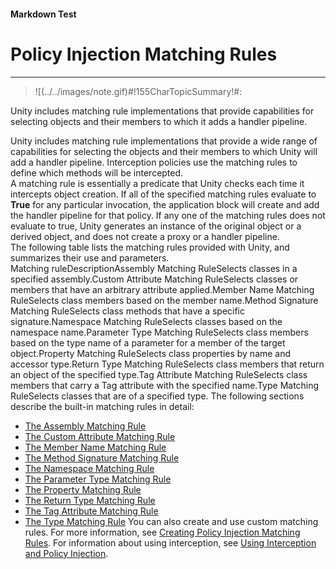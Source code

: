 ﻿---
Source File Name: 75-Interception.docx
AssetID: 412f3261-e0f5-4998-8373-5dc2ebda16af
Title: Policy Injection Matching Rules
Order In ToC: 2\6\1
Output Filename: 2\6\1_Policy Injection Matching Rules.markdown
---

#### Markdown Test ####
# Policy Injection Matching Rules #
----------


> ![(../../images/note.gif)#!155CharTopicSummary!#:
> 
Unity includes matching rule implementations that provide capabilities for selecting objects and their members to which it adds a handler pipeline.

Unity includes matching rule implementations that provide a wide range of capabilities for selecting the objects and their members to which Unity will add a handler pipeline. Interception policies use the matching rules to define which methods will be intercepted.   
A matching rule is essentially a predicate that Unity checks each time it intercepts object creation. If all of the specified matching rules evaluate to **True** for any particular invocation, the application block will create and add the handler pipeline for that policy. If any one of the matching rules does not evaluate to true, Unity generates an instance of the original object or a derived object, and does not create a proxy or a handler pipeline.  
The following table lists the matching rules provided with Unity, and summarizes their use and parameters.   
Matching ruleDescriptionAssembly Matching RuleSelects classes in a specified assembly.Custom Attribute Matching RuleSelects classes or members that have an arbitrary attribute applied.Member Name Matching RuleSelects class members based on the member name.Method Signature Matching RuleSelects class methods that have a specific signature.Namespace Matching RuleSelects classes based on the namespace name.Parameter Type Matching RuleSelects class members based on the type name of a parameter for a member of the target object.Property Matching RuleSelects class properties by name and accessor type.Return Type Matching RuleSelects class members that return an object of the specified type.Tag Attribute Matching RuleSelects class members that carry a Tag attribute with the specified name.Type Matching RuleSelects classes that are of a specified type.
The following sections describe the built-in matching rules in detail:  
+ [The Assembly Matching Rule](test-markdown_4c47f30e-455d-4056-b773-69e6618c96fd.html)
+ [The Custom Attribute Matching Rule](test-markdown_e3c1e47a-2b21-4bff-8a1a-34f9191e4e65.html)
+ [The Member Name Matching Rule](test-markdown_78c97c0f-62c4-4008-81c2-858b34e954cc.html)
+ [The Method Signature Matching Rule](test-markdown_ebe602cf-d251-4bec-ad5c-d41bbef7550b.html)
+ [The Namespace Matching Rule](test-markdown_f5b9b0a8-66fd-4c47-b379-b49865ccc2c9.html)
+ [The Parameter Type Matching Rule](test-markdown_ff549bb6-e05a-4ea9-82e8-11516e1eafea.html)
+ [The Property Matching Rule](test-markdown_07573c82-9f99-4474-8e16-d2b8b6ea62a8.html)
+ [The Return Type Matching Rule](test-markdown_4b09e824-1e73-4230-988f-9a8ed8f5968a.html)
+ [The Tag Attribute Matching Rule](test-markdown_fc17bbda-834f-4f22-88f3-ccbba75bd917.html)
+ [The Type Matching Rule](test-markdown_f745650b-dd5f-4703-be36-7b3ece55cb19.html)
You can also create and use custom matching rules. For more information, see [Creating Policy Injection Matching Rules](test-markdown_17137b99-e7a8-4944-b784-87db6ab429af.html). For information about using interception, see [Using Interception and Policy Injection](test-markdown_7a2c7fa6-28c2-479e-8df9-b4651824eb94.html).  


